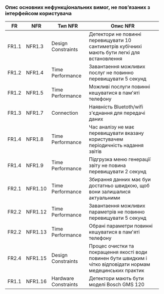 ### Опис основних нефункціональних вимог, не пов’язаних з інтерфейсом користувача
| FR | NFR | Тип NFR | Опис NFR |
| --- | --- | --- | --- |
| FR1.1 | NFR1.3 | Design Constraints | Детектори не повинні перевищувати 10 сантиметрів кубічнихі мають бути легкі для встановлення|
| FR1.2 | NFR1.4 | Time Performance | Завантаення можливих послуг не повинно перевищувати 5 секунд|
| FR1.2 | NFR1.5 | Time Performance | Можливі послуги повинні кешуватися в пам'яті телефону| 
| FR1.3 | NFR1.7 | Connection | Наявність Bluetoth/wifi з'єднання для передачі даних  |
| FR1.4 | NFR1.8 | Time Performance | Час аналізу не має перевищувати вказану користувачем періодичність надання звітів |
| FR1.4 | NFR1.9 | Time Performance | Підгрузка меню генерації звіту не повина перевищувати 2 секунд |
| FR2.1 | NFR1.10 | Time Performance | Збирання данних має буи достатньо швидкою, щоб вони залишалися актуальними  | 
| FR2.2 | NFR1.12 | Time Performance | Завантаення можливих параметрів не повинно перевищувати 5 секунд |
| FR2.2 | NFR1.13 | Time Performance | Обрані параметри повинні кешуватися в пам'яті телефону| 
| FR2.4 | NFR1.15 | Design Constraints | Процес очистки та покращення якості води повинен бути швидким і чітко відповідати нормам медецинських практик| 
| FR1.1 | NFR1.16 | Hardware Constraints | Детектори мають бути моделі Bosch GMS 120  |
